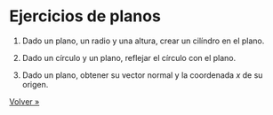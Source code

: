 # Ejercicios de planos

1. Dado un plano, un radio y una altura, crear un cilíndro en el plano.

2. Dado un círculo y un plano, reflejar el círculo con el plano.

3. Dado un plano,
   obtener su vector normal y la coordenada $x$ de su origen.

[Volver »](..)

